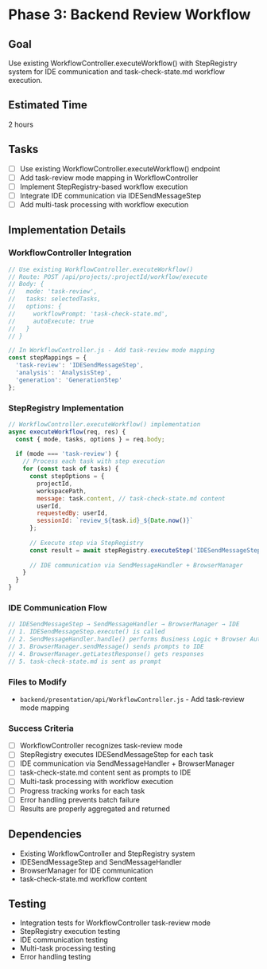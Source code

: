 # Phase 3: Backend Review Workflow

## Goal
Use existing WorkflowController.executeWorkflow() with StepRegistry system for IDE communication and task-check-state.md workflow execution.

## Estimated Time
2 hours

## Tasks
- [ ] Use existing WorkflowController.executeWorkflow() endpoint
- [ ] Add task-review mode mapping in WorkflowController
- [ ] Implement StepRegistry-based workflow execution
- [ ] Integrate IDE communication via IDESendMessageStep
- [ ] Add multi-task processing with workflow execution

## Implementation Details

### WorkflowController Integration
```javascript
// Use existing WorkflowController.executeWorkflow()
// Route: POST /api/projects/:projectId/workflow/execute
// Body: {
//   mode: 'task-review',
//   tasks: selectedTasks,
//   options: {
//     workflowPrompt: 'task-check-state.md',
//     autoExecute: true
//   }
// }

// In WorkflowController.js - Add task-review mode mapping
const stepMappings = {
  'task-review': 'IDESendMessageStep',
  'analysis': 'AnalysisStep',
  'generation': 'GenerationStep'
};
```

### StepRegistry Implementation
```javascript
// WorkflowController.executeWorkflow() implementation
async executeWorkflow(req, res) {
  const { mode, tasks, options } = req.body;
  
  if (mode === 'task-review') {
    // Process each task with step execution
    for (const task of tasks) {
      const stepOptions = {
        projectId,
        workspacePath,
        message: task.content, // task-check-state.md content
        userId,
        requestedBy: userId,
        sessionId: `review_${task.id}_${Date.now()}`
      };
      
      // Execute step via StepRegistry
      const result = await stepRegistry.executeStep('IDESendMessageStep', stepOptions);
      
      // IDE communication via SendMessageHandler + BrowserManager
    }
  }
}
```

### IDE Communication Flow
```javascript
// IDESendMessageStep → SendMessageHandler → BrowserManager → IDE
// 1. IDESendMessageStep.execute() is called
// 2. SendMessageHandler.handle() performs Business Logic + Browser Automation
// 3. BrowserManager.sendMessage() sends prompts to IDE
// 4. BrowserManager.getLatestResponse() gets responses
// 5. task-check-state.md is sent as prompt
```

### Files to Modify
- `backend/presentation/api/WorkflowController.js` - Add task-review mode mapping

### Success Criteria
- [ ] WorkflowController recognizes task-review mode
- [ ] StepRegistry executes IDESendMessageStep for each task
- [ ] IDE communication via SendMessageHandler + BrowserManager
- [ ] task-check-state.md content sent as prompts to IDE
- [ ] Multi-task processing with workflow execution
- [ ] Progress tracking works for each task
- [ ] Error handling prevents batch failure
- [ ] Results are properly aggregated and returned

## Dependencies
- Existing WorkflowController and StepRegistry system
- IDESendMessageStep and SendMessageHandler
- BrowserManager for IDE communication
- task-check-state.md workflow content

## Testing
- Integration tests for WorkflowController task-review mode
- StepRegistry execution testing
- IDE communication testing
- Multi-task processing testing
- Error handling testing

